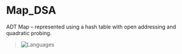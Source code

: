 # Map_DSA
ADT Map – represented using a hash table with open addressing and quadratic probing.
> ![Languages](https://img.shields.io/badge/Languages-C++-blue)
